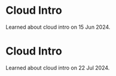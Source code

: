# Cloud Intro
Learned about cloud intro on 15 Jun 2024.

# Cloud Intro
Learned about cloud intro on 22 Jul 2024.

